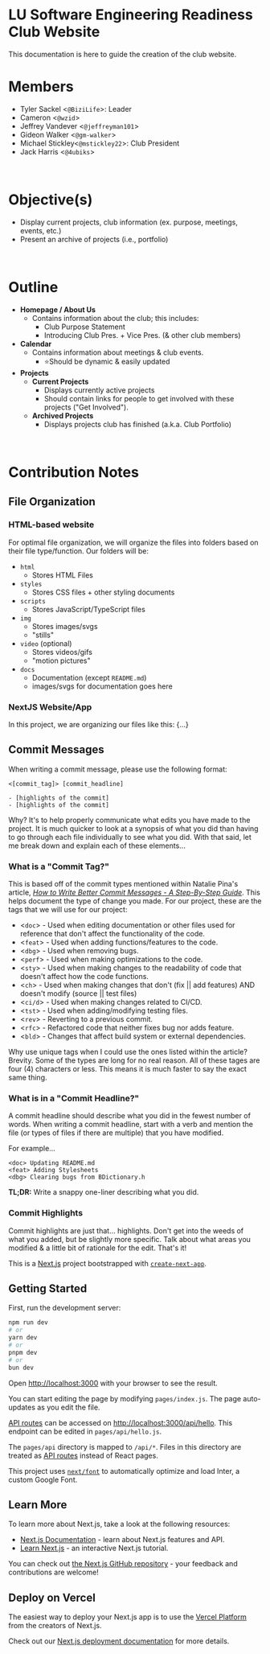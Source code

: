 # **LU Software Engineering Readiness Club Website**

This documentation is here to guide the creation of the club website.
<br>

# **Members**

- Tyler Sackel <`@BiziLife`>: Leader
- Cameron <`@wzid`>
- Jeffrey Vandever <`@jeffreyman101`>
- Gideon Walker <`@gm-walker`>
- Michael Stickley<`@mstickley22`>: Club President
- Jack Harris <`@4ubiks`>

<br>

# **Objective(s)**
<!-- This section contains information about the objectives of this website -->
- Display current projects, club information (ex. purpose, meetings, events, etc.)
- Present an archive of projects (i.e., portfolio)

<br>

# **Outline**
<!-- This section describes how the website will be organized. _Webpages are in **bold**_; Notes are in normal text. -->
- **Homepage / About Us**
  - Contains information about the club; this includes:
    - Club Purpose Statement
    - Introducing Club Pres. + Vice Pres. (& other club members)
- **Calendar**
  - Contains information about meetings & club events.
    - ⭐Should be dynamic & easily updated
- **Projects**
  - **Current Projects**
    - Displays currently active projects
    - Should contain links for people to get involved with these projects ("Get Involved").
  - **Archived Projects**
    - Displays projects club has finished (a.k.a. Club Portfolio)

<br>

# **Contribution Notes**

## **File Organization**
<!-- Descirbes how the files within our repo are organized (i.e., where to find types of files) -->
### **HTML-based website**
For optimal file organization, we will organize the files into folders based on their file type/function. Our folders will be:

- `html`
  - Stores HTML Files
- `styles`
  - Stores CSS files + other styling documents
- `scripts`
  - Stores JavaScript/TypeScript files
- `img`
  - Stores images/svgs
  - "stills"
- `video` (optional)
  - Stores videos/gifs
  - "motion pictures"
- `docs`
  - Documentation (except `README.md`)
  - images/svgs for documentation goes here

### **NextJS Website/App**
In this project, we are organizing our files like this:
{...}

## **Commit Messages**

When writing a commit message, please use the following format:

    <[commit_tag]> [commit_headline]

    - [highlights of the commit]
    - [highlights of the commit]

Why? It's to help properly communicate what edits you have made to the project. It is much quicker to look at a synopsis of what you did than having to go through each file individually to see what you did. With that said, let me break down and explain each of these elements...

### **What is a "Commit Tag?"**

This is based off of the commit types mentioned within Natalie Pina's article, [*How to Write Better Commit Messages - A Step-By-Step Guide*][def]. This helps document the type of change you made. For our project, these are the tags that we will use for our project:

- <`doc`> - Used when editing documentation or other files used for reference that don't affect the functionality of the code.
- <`feat`> - Used when adding functions/features to the code.
- <`dbg`> - Used when removing bugs.
- <`perf`> - Used when making optimizations to the code.
- <`sty`> - Used when making changes to the readability of code that doesn't affect how the code functions.
- <`ch`> - Used when making changes that don't (fix || add features) AND doesn't modify (source || test files)
- <`ci/d`> - Used when making changes related to CI/CD.
- <`tst`> - Used when adding/modifying testing files.
- <`rev`> - Reverting to a previous commit.
- <`rfc`> - Refactored code that neither fixes bug nor adds feature.
- <`bld`> - Changes that affect build system or external dependencies.

Why use unique tags when I could use the ones listed within the article? Brevity. Some of the types are long for no real reason. All of these tages are four (4) characters or less. This means it is much faster to say the exact same thing.

### **What is in a "Commit Headline?"**

A commit headline should describe what you did in the fewest number of words. When writing a commit headline, start with a verb and mention the file (or types of files if there are multiple) that you have modified.

For example...
  
    <doc> Updating README.md
    <feat> Adding Stylesheets
    <dbg> Clearing bugs from BDictionary.h 

**TL;DR:** Write a snappy one-liner describing what you did.

### **Commit Highlights**

Commit highlights are just that... highlights. Don't get into the weeds of what you added, but be slightly more specific. Talk about what areas you modified & a little bit of rationale for the edit. That's it!

This is a [Next.js](https://nextjs.org/) project bootstrapped with [`create-next-app`](https://github.com/vercel/next.js/tree/canary/packages/create-next-app).

## **Getting Started**

First, run the development server:

  ```bash
  npm run dev
  # or
  yarn dev
  # or
  pnpm dev
  # or
  bun dev
  ```

Open [http://localhost:3000](http://localhost:3000) with your browser to see the result.

You can start editing the page by modifying `pages/index.js`. The page auto-updates as you edit the file.

[API routes](https://nextjs.org/docs/api-routes/introduction) can be accessed on [http://localhost:3000/api/hello](http://localhost:3000/api/hello). This endpoint can be edited in `pages/api/hello.js`.

The `pages/api` directory is mapped to `/api/*`. Files in this directory are treated as [API routes](https://nextjs.org/docs/api-routes/introduction) instead of React pages.

This project uses [`next/font`](https://nextjs.org/docs/basic-features/font-optimization) to automatically optimize and load Inter, a custom Google Font.

## Learn More

To learn more about Next.js, take a look at the following resources:

- [Next.js Documentation](https://nextjs.org/docs) - learn about Next.js features and API.
- [Learn Next.js](https://nextjs.org/learn) - an interactive Next.js tutorial.

You can check out [the Next.js GitHub repository](https://github.com/vercel/next.js/) - your feedback and contributions are welcome!

## Deploy on Vercel

The easiest way to deploy your Next.js app is to use the [Vercel Platform](https://vercel.com/new?utm_medium=default-template&filter=next.js&utm_source=create-next-app&utm_campaign=create-next-app-readme) from the creators of Next.js.

Check out our [Next.js deployment documentation](https://nextjs.org/docs/deployment) for more details.

[def]: https://www.freecodecamp.org/news/how-to-write-better-git-commit-messages/ "How to Write Better Git Commit Messages"
